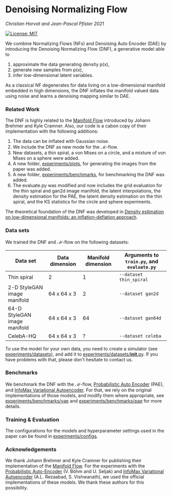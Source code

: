 # Denoising Normalizing Flow

*Christian Horvat and Jean-Pascal Pfister 2021*

[![License: MIT](https://img.shields.io/badge/License-MIT-yellow.svg)](https://opensource.org/licenses/MIT)

We combine Normalizing Flows (NFs) and Denoising Auto Encoder (DAE) by introducing the Denoising Normalizing Flow (DNF), a generative model able to
1. approximate the data generating density p(x),
2. generate new samples from p(x),
3. infer low-dimensional latent variables.

As a classical NF degenerates for data living on a low-dimensional manifold embedded in high dimensions, the DNF inflates the manifold valued data using noise and learns a denoising mapping similar to DAE.

### Related Work

The DNF is highly related to the [Manifold Flow](https://github.com/johannbrehmer/manifold-flow) introduced by Johann Brehmer and Kyle Cramner. Also, our code is a cabon copy of their implementation with the following additions:

1. The data can be inflated with Gaussian noise.
2. We include the DNF as new mode for the ℳ-flow.
3. New datasets, a thin spiral, a von Mises on a circle, and a mixture of von Mises on a sphere were added.
4. A new folder, [experiments/plots](experiments/plots), for generating the images from the paper was added.
5. A new folder, [experiments/benchmarks](experiments/benchmarks), for benchmarking the DNF was added.
6. The evaluate.py was modified and now includes the grid evaluation for the thin spiral and gan2d image manifold, the latent interpolations, the density estimation for the PAE, the latent density estimation on the thin spiral, and the KS statistics for the circle and sphere experiments.

The theoretical foundation of the DNF was developed in [Density estimation on low-dimensional manifolds: an inflation-deflation approach](https://arxiv.org/abs/2105.12152).

### Data sets

We trained the DNF and ℳ-flow on the following datasets:

Data set | Data dimension | Manifold dimension | Arguments to `train.py`, and `evaluate.py`
--- | --- | --- | ---
Thin spiral | 2 | 1 |  `--dataset thin_spiral`
2-D StyleGAN image manifold | 64 x 64 x 3 | 2 |  `--dataset gan2d`
64-D StyleGAN image manifold | 64 x 64 x 3 | 64 |  `--dataset gan64d`
CelebA-HQ | 64 x 64 x 3 | ? |  `--dataset celeba`


To use the model for your own data, you need to create a simulator (see [experiments/datasets](experiments/datasets)), and add it to [experiments/datasets/__init__.py](experiments/datasets/__init__.py). If you have problems with that, please don't hesitate to contact us.

### Benchmarks

We benchmark the DNF with the ℳ-flow, [Probabilistic Auto Encoder](https://arxiv.org/abs/2006.05479) (PAE), and [InfoMax Variational Autoencoder](https://github.com/AliLotfi92/InfoMaxVAE). For that, we rely on the original implementations of those models, and modify them where appropriate, see [experiments/benchmarks/vae](experiments/benchmarks/vae) and [experiments/benchmarks/pae](experiments/benchmarks/pae) for more details.


### Training & Evaluation

The configurations for the models and hyperparameter settings used in the paper can be found in [experiments/configs](experiments/configs). 

### Acknowledgements

We thank Johann Brehmer and Kyle Cramner for publishing their implementation of the [Manifold Flow](https://github.com/johannbrehmer/manifold-flow). For the experiments with the [Probabilistic Auto-Encoder](https://github.com/VMBoehm/PAE) (V. Böhm and U. Seljak) and [InfoMax Variational Autoencoder](https://github.com/AliLotfi92/InfoMaxVAE) (A.L. Rezaabad, S. Vishwanath), we used the official implementations of these models. We thank these authors for this possibility.
